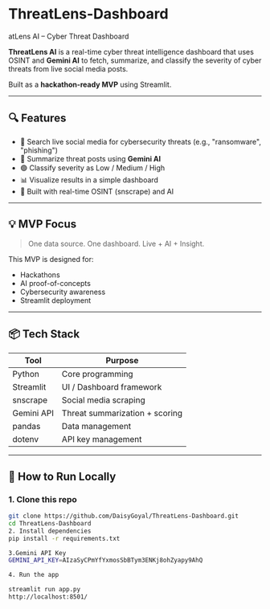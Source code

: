 # ThreatLens-Dashboard
atLens AI – Cyber Threat Dashboard

**ThreatLens AI** is a real-time cyber threat intelligence dashboard that uses OSINT and **Gemini AI** to fetch, summarize, and classify the severity of cyber threats from live social media posts.

Built as a **hackathon-ready MVP** using Streamlit.

---

## 🔍 Features

- 🔎 Search live social media for cybersecurity threats (e.g., "ransomware", "phishing")
- 🤖 Summarize threat posts using **Gemini AI**
- 🟢 Classify severity as Low / Medium / High
- 📊 Visualize results in a simple dashboard
- 🧠 Built with real-time OSINT (snscrape) and AI

---

## 💡 MVP Focus

> One data source. One dashboard. Live + AI + Insight.

This MVP is designed for:
- Hackathons
- AI proof-of-concepts
- Cybersecurity awareness
- Streamlit deployment

---

## 📦 Tech Stack

| Tool             | Purpose                        |
|------------------|--------------------------------|
| Python           | Core programming               |
| Streamlit        | UI / Dashboard framework       |
| snscrape         | Social media scraping          |
| Gemini API       | Threat summarization + scoring |
| pandas           | Data management                |
| dotenv           | API key management             |

---

## 🚀 How to Run Locally

### 1. Clone this repo

```bash
git clone https://github.com/DaisyGoyal/ThreatLens-Dashboard.git
cd ThreatLens-Dashboard
2. Install dependencies
pip install -r requirements.txt

3.Gemini API Key
GEMINI_API_KEY=AIzaSyCPmYfYxmosSbBTym3ENKj8ohZyapy9AhQ

4. Run the app

streamlit run app.py                                                                                                                                                                                                    
http://localhost:8501/

